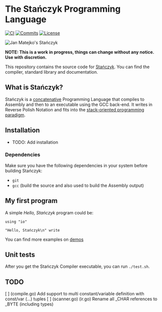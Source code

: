 # The Stańczyk Programming Language

[![CI](https://img.shields.io/github/actions/workflow/status/elnawe/stanczyk/ci.yml?style=for-the-badge)](https://github.com/elnawe/stanczyk/actions/workflows/ci.yml)
[![Commits](https://img.shields.io/github/commit-activity/w/elnawe/stanczyk?style=for-the-badge)](https://github.com/elnawe/stanczyk/commits/main)
[![License](https://img.shields.io/github/license/elnawe/stanczyk?style=for-the-badge)](https://github.com/elnawe/stanczyk/blob/main/LICENSE)

![Jan Matejko's Stańczyk](https://upload.wikimedia.org/wikipedia/commons/thumb/7/78/Jan_Matejko%2C_Sta%C5%84czyk.jpg/2560px-Jan_Matejko%2C_Sta%C5%84czyk.jpg)

**NOTE: This is a work in progress, things can change without any notice. Use with discretion.**

This repository contains the source code for [Stańczyk]. You can find the compiler, standard library and documentation.

[Stańczyk]: https://stanczyk-lang.org

## What is Stańczyk?

Stańczyk is a [concatenative](https://en.wikipedia.org/wiki/Concatenative_programming_language) Programming Language that compiles to Assembly and then to an executable using the GCC back-end. It writes in Reverse Polish Notation and fits into the [stack-oriented programming paradigm](https://en.wikipedia.org/wiki/Stack-oriented_programming).

## Installation

- TODO: Add installation

### Dependencies

Make sure you have the following dependencies in your system before building Stańczyk:

* `git`
* `gcc` (build the source and also used to build the Assembly output)

## My first program

A simple *Hello, Stańczyk* program could be:

```
using "io"

"Hello, Stańczyk\n" write
```

You can find more examples on [demos](demo)

## Unit tests

After you get the Stańczyk Compiler executable, you can run `./test.sh`.

## TODO

[ ] (compile.go) Add support to multi constant/variable definition with const/var (...) tuples
[ ] (scanner.go) (ir.go) Rename all _CHAR references to _BYTE (including types)
